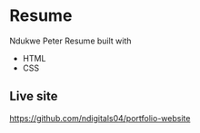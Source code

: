 # Resume
Ndukwe Peter Resume built with
* HTML
* CSS
##  Live site
https://github.com/ndigitals04/portfolio-website
